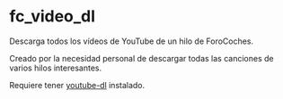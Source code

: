 # fc_video_dl
Descarga todos los vídeos de YouTube de un hilo de ForoCoches.

Creado por la necesidad personal de descargar todas las canciones de varios hilos interesantes.

Requiere tener [youtube-dl](https://youtube-dl.org/) instalado.

